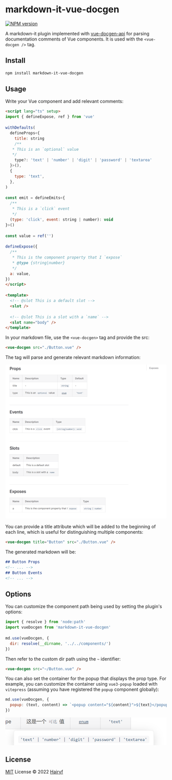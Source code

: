 # markdown-it-vue-docgen

[![NPM version](https://img.shields.io/npm/v/markdown-it-vue-docgen?color=a1b858&label=)](https://www.npmjs.com/package/markdown-it-vue-docgen)

A markdown-it plugin implemented with [vue-docgen-api](https://www.npmjs.com/package/vue-docgen-api) for parsing documentation comments of Vue components. It is used with the `<vue-docgen />` tag.

## Install

```bash
npm install markdown-it-vue-docgen
```

## Usage

Write your Vue component and add relevant comments:

```html
<script lang="ts" setup>
import { defineExpose, ref } from 'vue'

withDefaults(
  defineProps<{
    title: string
    /**
   * This is an `optional` value
   */
    type?: 'text' | 'number' | 'digit' | 'password' | 'textarea'
  }>(),
  {
    type: 'text',
  },
)

const emit = defineEmits<{
  /**
   * This is a `click` event
   */
  (type: 'click', event: string | number): void
}>()

const value = ref('')

defineExpose({
  /**
   * This is the component property that I `expose`
   * @type {string|number}
   */
  a: value,
})
</script>

<template>
  <!-- @slot This is a default slot -->
  <slot />

  <!-- @slot This is a slot with a `name` -->
  <slot name="body" />
</template>
```

In your markdown file, use the `<vue-docgen>` tag and provide the src:

```html
<vue-docgen src="./Button.vue" />
```

The tag will parse and generate relevant markdown information:

![](./public/1.png)

You can provide a title attribute which will be added to the beginning of each line, which is useful for distinguishing multiple components:

```html
<vue-docgen title="Button" src="./Button.vue" />
```

The generated markdown will be:

```markdown
## Button Props
<!-- ... -->
## Button Events
<!-- ... -->
```

## Options

You can customize the component path being used by setting the plugin's options:

```js
import { resolve } from 'node:path'
import vueDocgen from 'markdown-it-vue-docgen'

md.use(vueDocgen, {
  dir: resolve(__dirname, '../../components/')
})
```

Then refer to the custom dir path using the `~` identifier:

```html
<vue-docgen src="~/Button.vue" />
```

You can also set the container for the popup that displays the prop type. For example, you can customize the container using `vue3-popup` loaded with `vitepress` (assuming you have registered the `popup` component globally):

```js
md.use(vueDocgen, {
  popup: (text, content) => `<popup content="${content}">${text}</popup>`
})
```

![](./public/2.png)

## License

[MIT](./LICENSE) License © 2022 [Hairyf](https://github.com/hairyf)